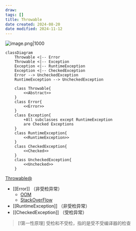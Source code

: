```yaml
---
draw:
tags: []
title: Throwable
date created: 2024-08-20
date modified: 2024-11-12
---
```


![image.png|1000](https://imagehosting4picgo.oss-cn-beijing.aliyuncs.com/imagehosting/fix-dir%2Fpicgo%2Fpicgo-clipboard-images%2F2024%2F08%2F20%2F11-27-07-48ce5245af8e69526d54787f51fab89d-202408201127685-ec753b.png)

```mermaid
classDiagram
    Throwable <|-- Error
    Throwable <|-- Exception
    Exception <|-- RuntimeException
    Exception <|-- CheckedException
    Error --> UncheckedException
    RuntimeException --> UncheckedException
    
    class Throwable{
        <<Abstract>>
    }
    class Error{
        <<Error>>
    }
    class Exception{
        +All subclasses except RuntimeException
        are Checked Exceptions
    }
    class RuntimeException{
        <<RuntimeException>>
    }
    class CheckedException{
        <<Checked>>
    }
    class UncheckedException{
        <<Unchecked>>
    }
```

[Throwable@](Throwable@.md)
- [[Error]] （非受检异常）
	- [OOM](OOM.md)
	- [StackOverFlow](StackOverFlow.md)
- [[RuntimeException]] （非受检异常）
- [[CheckedException]] （受检异常）

> [!第一性原理]
>受检和不受检，指的是受不受编译器的检查




